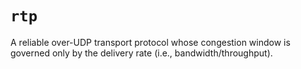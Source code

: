 # `rtp`

A reliable over-UDP transport protocol whose congestion window is governed only by the delivery rate (i.e., bandwidth/throughput).
